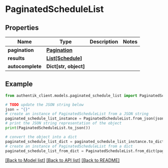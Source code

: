 # PaginatedScheduleList


## Properties

Name | Type | Description | Notes
------------ | ------------- | ------------- | -------------
**pagination** | [**Pagination**](Pagination.md) |  | 
**results** | [**List[Schedule]**](Schedule.md) |  | 
**autocomplete** | **Dict[str, object]** |  | 

## Example

```python
from authentik_client.models.paginated_schedule_list import PaginatedScheduleList

# TODO update the JSON string below
json = "{}"
# create an instance of PaginatedScheduleList from a JSON string
paginated_schedule_list_instance = PaginatedScheduleList.from_json(json)
# print the JSON string representation of the object
print(PaginatedScheduleList.to_json())

# convert the object into a dict
paginated_schedule_list_dict = paginated_schedule_list_instance.to_dict()
# create an instance of PaginatedScheduleList from a dict
paginated_schedule_list_from_dict = PaginatedScheduleList.from_dict(paginated_schedule_list_dict)
```
[[Back to Model list]](../README.md#documentation-for-models) [[Back to API list]](../README.md#documentation-for-api-endpoints) [[Back to README]](../README.md)


